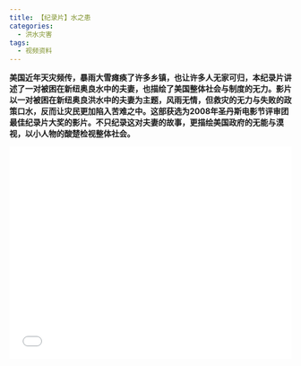 ```yaml
---
title: 【纪录片】水之患
categories:
  - 洪水灾害
tags:
  - 视频资料
---
```

**美国近年天灾频传，暴雨大雪瘫痪了许多乡镇，也让许多人无家可归，本纪录片讲述了一对被困在新纽奥良水中的夫妻，也描绘了美国整体社会与制度的无力。影片以一对被困在新纽奥良洪水中的夫妻为主题，风雨无情，但救灾的无力与失败的政策口水，反而让灾民更加陷入苦难之中。这部获选为2008年圣丹斯电影节评审团最佳纪录片大奖的影片。不只纪录这对夫妻的故事，更描绘美国政府的无能与漠视，以小人物的酸楚检视整体社会。**

<div style="position:relative; padding-bottom:75%; width:100%; height:0">
    <iframe src="//player.bilibili.com/player.html?aid=498583852&bvid=BV1oK411p7dU&cid=204459630&page=1" scrolling="no" border="0" frameborder="no" framespacing="0" allowfullscreen="true" style="position:absolute; height: 100%; width: 100%;"></iframe>
</div>